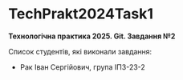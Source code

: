 # TechPrakt2024Task1
**Технологічна практика 2025. Git. Завдання №2**

Список студентів, які виконали завдання:
* Рак Іван Сергійович, група ІПЗ-23-2
